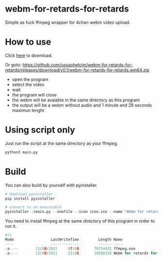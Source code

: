 # webm-for-retards-for-retards
Simple as fuck ffmpeg wrapper for 4chan webm video upload.

# How to use

Click [here](https://github.com/ussaohelcim/webm-for-retards-for-retards/releases/download/v0.1/webm-for-retards-for-retards.win64.zip) to download.

Or goto: https://github.com/ussaohelcim/webm-for-retards-for-retards/releases/download/v0.1/webm-for-retards-for-retards.win64.zip

- open the program
- select the video
- wait
- the program will close
- the webm will be avaiable in the same directory as this program
- the output will be a webm without audio and 1 minute and 29 seconds maximun lenght

# Using script only

Just run the script at the same directory as your ffmpeg.

```python
python3 main.py
```

# Build

You can also build by yourself with pyinstaller.

```python
# download pyinstaller
pip install pyinstaller

# convert to an executable 
pyinstaller .\main.py --onefile --icon icon.ico --name "Webm for retards for retards windows64" 
```

You need to install ffmpeg at the same directory of this program in order to run it.

```python
#ls
Mode                 LastWriteTime         Length Name
----                 -------------         ------ ----
-a----        11/08/2021     07:08       76754432 ffmpeg.exe
-a----        11/08/2021     23:05       10698134 Webm for retards for retards.exe 
```
